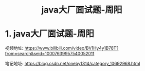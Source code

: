 <h1 align = "center">java大厂面试题-周阳</h1>

# 1. java大厂面试题-周阳

视频地址:  https://www.bilibili.com/video/BV1Hy4y1B78T?from=search&seid=10007639957540052011

笔记地址:   https://blog.csdn.net/oneby1314/category_10692968.html

